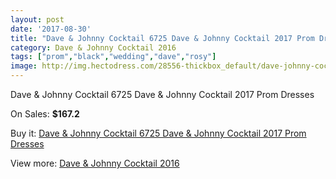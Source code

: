 ```yaml
---
layout: post
date: '2017-08-30'
title: "Dave & Johnny Cocktail 6725 Dave & Johnny Cocktail 2017 Prom Dresses"
category: Dave & Johnny Cocktail 2016
tags: ["prom","black","wedding","dave","rosy"]
image: http://img.hectodress.com/28556-thickbox_default/dave-johnny-cocktail-6725-dave-johnny-cocktail-2012-prom-dresses.jpg
---
```

Dave & Johnny Cocktail 6725 Dave & Johnny Cocktail 2017 Prom Dresses

On Sales: **$167.2**
<a href="https://www.hectodress.com/dave-johnny-cocktail-2013/13316-dave-johnny-cocktail-6725-dave-johnny-cocktail-2012-prom-dresses.html"><amp-img layout="responsive" width="600" height="600" src="//img.hectodress.com/28556-thickbox_default/dave-johnny-cocktail-6725-dave-johnny-cocktail-2012-prom-dresses.jpg" alt="Dave & Johnny Cocktail 6725 Dave & Johnny Cocktail 2017 Prom Dresses 0" /></a>
<a href="https://www.hectodress.com/dave-johnny-cocktail-2013/13316-dave-johnny-cocktail-6725-dave-johnny-cocktail-2012-prom-dresses.html"><amp-img layout="responsive" width="600" height="600" src="//img.hectodress.com/28557-thickbox_default/dave-johnny-cocktail-6725-dave-johnny-cocktail-2012-prom-dresses.jpg" alt="Dave & Johnny Cocktail 6725 Dave & Johnny Cocktail 2017 Prom Dresses 1" /></a>

Buy it: [Dave & Johnny Cocktail 6725 Dave & Johnny Cocktail 2017 Prom Dresses](https://www.hectodress.com/dave-johnny-cocktail-2013/13316-dave-johnny-cocktail-6725-dave-johnny-cocktail-2012-prom-dresses.html "Dave & Johnny Cocktail 6725 Dave & Johnny Cocktail 2017 Prom Dresses")

View more: [Dave & Johnny Cocktail 2016](https://www.hectodress.com/213-dave-johnny-cocktail-2013 "Dave & Johnny Cocktail 2016")